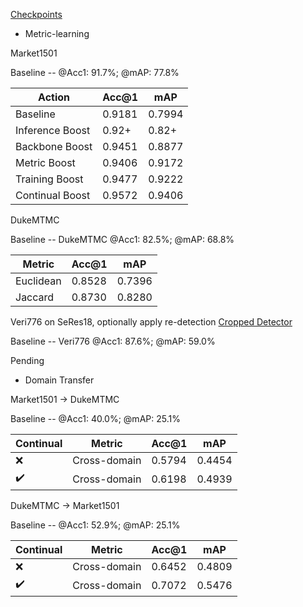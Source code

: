 [Checkpoints](https://drive.google.com/drive/folders/1GC8CXXfMbfCR_-hJaMKGTNUx2-XU9Gp4?usp=sharing)
* Metric-learning

Market1501 

Baseline -- @Acc1: 91.7%; @mAP: 77.8%

| Action          | Acc@1  | mAP    |
|-----------------|--------|--------|
| Baseline        | 0.9181 | 0.7994 |
| Inference Boost | 0.92+  | 0.82+  |
| Backbone Boost️ | 0.9451 | 0.8877 |
| Metric Boost    | 0.9406 | 0.9172 |
| Training Boost️ | 0.9477 | 0.9222 |
| Continual Boost | 0.9572 | 0.9406 |

DukeMTMC

Baseline -- DukeMTMC @Acc1: 82.5%; @mAP: 68.8%

| Metric    | Acc@1  | mAP    |
|-----------|--------|--------|
| Euclidean | 0.8528 | 0.7396 |
| Jaccard   | 0.8730 | 0.8280 |

Veri776 on SeRes18, optionally apply re-detection [Cropped Detector](https://drive.google.com/file/d/1SYwGRfH9fSAt_keZahbDFMVhjscD5kZ9/view?usp=drive_link)

Baseline -- Veri776 @Acc1: 87.6%; @mAP: 59.0%

Pending

* Domain Transfer

Market1501 -> DukeMTMC

Baseline -- @Acc1: 40.0%; @mAP: 25.1%

| Continual | Metric       | Acc@1  | mAP    |
|-----------|--------------|--------|--------|
| ❌         | Cross-domain | 0.5794 | 0.4454 |
| ✔️        | Cross-domain | 0.6198 | 0.4939 |

DukeMTMC -> Market1501

Baseline -- @Acc1: 52.9%; @mAP: 25.1%

| Continual | Metric       | Acc@1  | mAP    |
|-----------|--------------|--------|--------|
| ❌         | Cross-domain | 0.6452 | 0.4809 |
| ✔️        | Cross-domain | 0.7072 | 0.5476 |